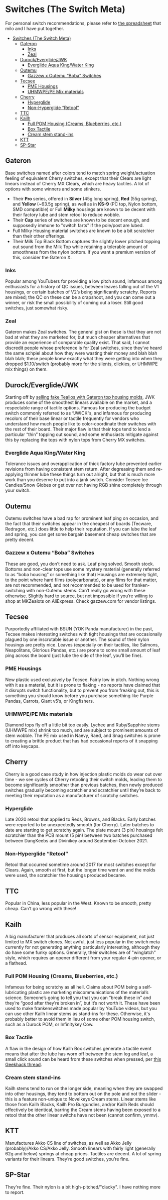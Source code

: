 # Switches (The Switch Meta)

For personal switch recommendations, please refer to [the spreadsheet](https://docs.google.com/spreadsheets/d/e/2PACX-1vSWkz3vJflKwHt6aYwWWAULPU3NKbqfZj8J9h6IkcapPYVUbtxsaLXF9hnRmf-1aBAijMmBg0Jm6D7A/pubhtml) that milo and I have put together.

- [Switches (The Switch Meta)](#switches-the-switch-meta)
  - [Gateron](#gateron)
    - [Inks](#inks)
    - [Zeal](#zeal)
  - [Durock/Everglide/JWK](#durockeverglidejwk)
    - [Everglide Aqua King/Water King](#everglide-aqua-kingwater-king)
  - [Outemu](#outemu)
    - [Gazzew x Outemu “Boba” Switches](#gazzew-x-outemu-boba-switches)
  - [Tecsee](#tecsee)
    - [PME Housings](#pme-housings)
    - [UHMWPE/PE Mix materials](#uhmwpepe-mix-materials)
  - [Cherry](#cherry)
    - [Hyperglide](#hyperglide)
    - [Non-Hyperglide “Retool”](#non-hyperglide-retool)
  - [TTC](#ttc)
  - [Kailh](#kailh)
    - [Full POM Housing (Creams, Blueberries, etc.)](#full-pom-housing-creams-blueberries-etc)
    - [Box Tactile](#box-tactile)
    - [Cream stem stand-ins](#cream-stem-stand-ins)
  - [KTT](#ktt)
  - [SP-Star](#sp-star)

## Gateron

Base switches named after colors tend to match spring weight/actuation feeling of equivalent Cherry switches, except that their Clears are light linears instead of Cherry MX Clears, which are heavy tactiles. A lot of options with some winners and some stinkers.

- Their **Pro** series, offered in **Silver** (45g long spring), **Red** (55g spring), and **Yellow** (~63.5g spring), as well as in **KS-9** (PC top, Nylon bottom, SMD compatible) or Full **Milky** housings are known to be decent with their factory lube and stem retool to reduce wobble.
- Their **Cap** series of switches are known to be decent enough, and supposedly immune to "switch farts" if the pole/post are lubed.
- Full Milky Housing material switches are known to be a bit scratchier than their other offerings.
- Their Milk Top Black Bottom captures the slightly lower pitched topping out sound from the Milk Top while retaining a tolerable amount of smoothness from the nylon bottom. If you want a premium version of this, consider the Gateron X.

### Inks

Popular among YouTubers for providing a low pitch sound, infamous among enthusiasts for a history of QC issues, between leaves falling out of the V1 housings, or certain batches of V2’s being significantly scratchy. Reports are mixed; the QC on these can be a crapshoot, and you can come out a winner, or risk the small possibility of coming out a loser. Still good switches, just somewhat risky.

### Zeal

Gateron makes Zeal switches. The general gist on these is that they are not bad at what they are marketed for, but much cheaper alternatives that provide an experience of comparable quality exist. That said, I cannot discredit people whose preference is for Zeal switches, since they’ve heard the same schpiel about how they were wasting their money and blah blah blah blah; these people knew exactly what they were getting into when they dropped $1.10/switch (probably more for the silents, clickies, or UHMWPE mix things) on them.

## Durock/Everglide/JWK

Starting off by [selling fake Tealios with Gateron top housing molds](https://www.theremingoat.com/blog/t1s?rq=t1), JWK produces some of the smoothest linears available on the market, and a respectable range of tactile options. Famous for producing the budget switch commonly referred to as “JWICK”s, and infamous for producing recolors of their base linear or tactile frequently for vendors who understand how much people like to color-coordinate their switches with the rest of their board. Their major flaw is that their tops tend to lend a particular “thin” topping out sound, and some enthusiasts mitigate against this by replacing the tops with nylon tops from Cherry MX switches.

### Everglide Aqua King/Water King

Tolerance issues and overapplication of thick factory lube prevented earlier revisions from having consistent stem return. After degreasing them and re-applying thinner lube these things turn out alright, but that is much more work than you deserve to put into a jank switch. Consider Tecsee Ice Candies/Snow Globes or get over not having RGB shine completely through your switch.

## Outemu

Outemu switches have a bad rap for prominent leaf ping on occasion, and the fact that their switches appear in the cheapest of boards (Tecware, Redragon, etc.) does little to help their reputation. If you can lube the leaf and spring, you can get some bargain basement cheap switches that are pretty decent.

### Gazzew x Outemu “Boba” Switches

These are good, you don’t need to ask. Leaf ping solved. Smooth stock. Bottoms and non-clear tops use some mystery material (generally referred to as “boba housing” or something like that) Housings are extremely tight, to the point where hard films (polycarbonate), or any films for that matter, are not recommended, and not recommended to be used for franken-switching with non-Outemu stems. Can’t really go wrong with these otherwise. Slightly hard to source, but not impossible if you’re willing to shop at MKZealots on AliExpress. Check gazzew.com for vendor listings.

## Tecsee

Purportedly affiliated with BSUN (YOK Panda manufacturer) in the past, Tecsee makes interesting switches with tight housings that are occasionally plagued by one inscrutable issue or another. The sound of their nylon housings are pretty nice. Leaves (especially on their tactiles, like Salmons, Neapolitans, Glorious Pandas, etc.) are prone to some small amount of leaf ping across the board (just lube the side of the leaf, you’ll be fine).

### PME Housings

New plastic used exclusively by Tecsee. Fairly low in pitch. Nothing wrong with it as a material, but it is prone to flaking - no reports have claimed that it disrupts switch functionality, but to prevent you from freaking out, this is something you should know before you purchase something like Purple Pandas, Carrots, Giant v5’s, or Kingfishers.

### UHMWPE/PE Mix materials

Diamond tops fly off a little bit too easily. Lychee and Ruby/Sapphire stems (UHMWPE mix) shrink too much, and are subject to prominent amounts of stem wobble. The PE mix used in Naevy, Raed, and Snag switches is prone to creating a brittle product that has had occasional reports of it snapping off into keycaps.

## Cherry

Cherry is a good case study in how injection plastic molds do wear out over time - we see cycles of Cherry retooling their switch molds, leading them to become significantly smoother than previous batches, then newly produced switches gradually becoming scratchier and scratchier until they’re back to meeting their reputation as a manufacturer of scratchy switches.

### Hyperglide

Late 2020 retool that applied to Reds, Browns, and Blacks. Early batches were reported to be unexpectedly smooth (for Cherry). Later batches to date are starting to get scratchy again. The plate mount (3 pin) housings felt scratchier than the PCB mount (5 pin) between two batches purchased between DangKeebs and Divinikey around September-October 2021.

### Non-Hyperglide “Retool”

Retool that occurred sometime around 2017 for most switches except for Clears. Again, smooth at first, but the longer time went on and the molds were used, the scratchier the housings produced became.

## TTC

Popular in China, less popular in the West. Known to be smooth, pretty cheap. Can’t go wrong with these!

## Kailh

A big manufacturer that produces all sorts of sensor equipment, not just limited to MX switch clones. Not awful, just less popular in the switch meta currently for not generating anything particularly interesting, although they do have some funky options. Generally, their switches are of "winglatch" style, which requires an opener different from your regular 4-pin opener, or a flathead.

### Full POM Housing (Creams, Blueberries, etc.)

Infamous for being scratchy as all hell. Claims about POM being a self-lubricating plastic are marketing miscommunications of the material’s science. Someone’s going to tell you that you can “break these in” and they’re “good after they’re broken in”, but it’s not worth it. These have been used to make frankenswitches made popular by YouTube videos, but you can use other Kailh linear stems as stand-ins for these. Otherwise, it's probably better to avoid them in lieu of some other POM housing switch, such as a Durock POM, or Infinitykey Cow.

### Box Tactile

A flaw in the design of how Kailh Box switches generate a tactile event means that after the lube has worn off between the stem leg and leaf, a small click sound can be heard from these switches when pressed, per [this Geekhack thread](https://geekhack.org/index.php?topic=96672.0).

### Cream stem stand-ins

Kailh stems tend to run on the longer side, meaning when they are swapped into other housings, they tend to bottom out on the pole and not the slider - this is a feature non-unique to Novelkeys Cream stems. Linear stems like those from Kailh Blacks, Kailh Pro Burgundies, and/or Kailh Reds should effectively be identical, barring the Cream stems having been exposed to a retool that the other linear switchs have not been (cannot confirm, ymmv).

## KTT

Manufactures Akko CS line of switches, as well as Akko Jelly (probably)/Akko CS/Akko Jelly. Smooth linears with fairly light (generally 62g and below) springs at cheap prices. Tactiles are decent. A lot of spring variants for their linears. They’re good switches, you’re fine.

## SP-Star

They're fine. Their nylon is a bit high-pitched/"clacky". I have nothing more to report.
